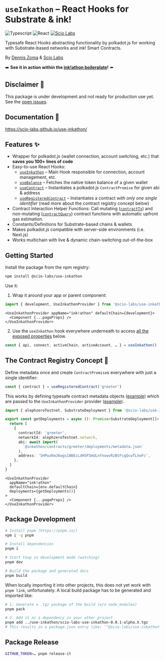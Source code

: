 # `useInkathon` – React Hooks for Substrate & ink!

![Typescript](https://img.shields.io/badge/Typescript-blue)
![React](https://img.shields.io/badge/React-red)
[![Scio Labs](https://img.shields.io/badge/Scio%20Labs-We%20are%20hiring-black)](https://scio.xyz)

Typesafe React Hooks abstracting functionality by polkadot.js for working with Substrate-based networks and ink! Smart Contracts.

By [Dennis Zoma](https://zoma.dev) & [Scio Labs](https://scio.xyz)

➡️ **See it in action within the [ink!athon boilerplate](https://inkathon.xyz)!** ⬅️

## Disclaimer 🚨

This package is under development and not ready for production use yet. See the [open issues](https://github.com/scio-labs/use-inkathon/issues).

## Documentation 📃

https://scio-labs.github.io/use-inkathon/

## Features ✨

- Wrapper for polkadot.js (wallet connection, account switching, etc.) that **saves you 100+ lines of code**
- Easy-to-use React Hooks:
  - [`useInkathon`](https://scio-labs.github.io/use-inkathon/functions/useInkathon.html) – Main Hook responsible for connection, account management, etc.
  - [`useBalance`](https://scio-labs.github.io/use-inkathon/functions/useBalance.html) – Fetches the native token balance of a given wallet
  - [`useContract`](https://scio-labs.github.io/use-inkathon/functions/useContract.html) – Instantiates a polkadot.js `ContractPromise` for given abi & address
  - [`useRegisteredContract`](https://scio-labs.github.io/use-inkathon/functions/useRegisteredContract.html) – Instantiates a contract _with only one single identifier_ (read more about the contract registry concept below)
- Contract Interaction Helper Functions: Call mutating ([`contractTx`](https://scio-labs.github.io/use-inkathon/functions/contractTx.html)) and non-mutating ([`contractQuery`](https://scio-labs.github.io/use-inkathon/functions/contractQuery.html)) contract functions with automatic upfront gas estimation.
- Constants/Definitions for Substrate-based chains & wallets
- Makes polkadot.js compatible with server-side environments (i.e. Next.js)
- Works multichain with live & dynamic chain-switching out-of-the-box

## Getting Started

Install the package from the npm registry:

```bash
npm install @scio-labs/use-inkathon
```

Use it:

1. Wrap it around your app or parent component:

```ts
import { development, UseInkathonProvider } from '@scio-labs/use-inkathon'
```

```tsx
<UseInkathonProvider appName="ink!athon" defaultChain={development}>
  <Component {...pageProps} />
</UseInkathonProvider>
```

2. Use the `useInkathon` hook everywhere underneath to access [all the exposed properties](https://scio-labs.github.io/use-inkathon/types/UseInkathonProviderContextType.html) below.

```ts
const { api, connect, activeChain, activeAccount, … } = useInkathon()
```

## The Contract Registry Concept 🌟

Define metadata once and create `ContractPromise`s everywhere with just a single identifier:

```ts
const { contract } = useRegisteredContract('greeter')
```

This works by defining typesafe contract metadata objects ([example](https://github.com/scio-labs/inkathon/blob/main/packages/frontend/src/deployments/deployments.ts)) which are passed to the `UseInkathonProvider` provider ([example](https://github.com/scio-labs/inkathon/blob/main/packages/frontend/src/pages/_app.tsx)).

```ts
import { alephzeroTestnet, SubstrateDeployment } from '@scio-labs/use-inkathon'

export const getDeployments = async (): Promise<SubstrateDeployment[]> => {
  return [
    {
      contractId: 'greeter',
      networkId: alephzeroTestnet.network,
      abi: await import(
        `@inkathon/contracts/greeter/deployments/metadata.json`
      ),
      address: '5HPwzKmJ6wgs18BEcLdH5P3mULnfnowvRzBtFcgQcwTLVwFc',
    },
  ]
}
```

```tsx
<UseInkathonProvider
  appName="ink!athon"
  defaultChain={env.defaultChain}
  deployments={getDeployments()}
>
  <Component {...pageProps} />
</UseInkathonProvider>
```

## Package Development

```bash
# Install pnpm (https://pnpm.io/)
npm i -g pnpm

# Install dependencies
pnpm i

# Start tsup in development mode (watching)
pnpm dev

# Build the package and generated docs
pnpm build
```

When locally importing it into other projects, this does not yet work with `pnpm link`, unfortunately. A local build package has to be generated and imported like:

```bash
# 1. Generate a .tgz package of the build (w/o node_modules)
pnpm pack

# 2. Add it as a dependency in your other project
pnpm add ../use-inkathon/scio-labs-use-inkathon-0.0.1-alpha.X.tgz
# This results in a package.json entry like: `"@scio-labs/use-inkathon": "file:..//scio-labs-use-inkathon-0.0.1-alpha.X.tgz"`
```

## Package Release

```bash
GITHUB_TOKEN=… pnpm release-it
```
